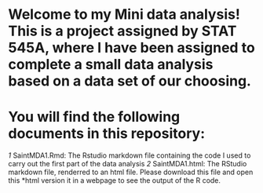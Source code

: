

# Welcome to my Mini data analysis! This is a project assigned by STAT 545A, where I have been assigned to complete a small data analysis based on a data set of our choosing. 

# You will find the following documents in this repository: 
_1_ SaintMDA1.Rmd: The Rstudio markdown file containing the code I used to carry out the first part of the data analysis
_2_ SaintMDA1.html: The RStudio markdown file, renderred to an html file. Please download this file and open this *html version it in a webpage to see the output of the R code. 
